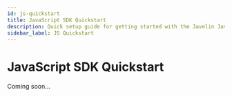 ```yaml
---
id: js-quickstart
title: JavaScript SDK Quickstart
description: Quick setup guide for getting started with the Javelin JavaScript SDK
sidebar_label: JS Quickstart
---
```


# JavaScript SDK Quickstart

Coming soon...
